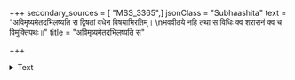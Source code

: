 +++
secondary_sources = [ "MSS_3365",]
jsonClass = "Subhaashita"
text = "अविमृष्यमेतदभिलष्यति स द्विषतां वधेन विषयाभिरतिम्।  \nभववीतये नहि तथा स विधिः क्व शरासनं क्व च विमुक्तिपथः॥"
title = "अविमृष्यमेतदभिलष्यति स"

+++

<details><summary>Text</summary>

अविमृष्यमेतदभिलष्यति स द्विषतां वधेन विषयाभिरतिम्।  
भववीतये नहि तथा स विधिः क्व शरासनं क्व च विमुक्तिपथः॥
</details>
